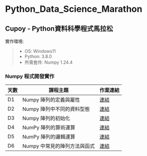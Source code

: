 # Python_Data_Science_Marathon

## Cupoy - Python資料科學程式馬拉松

實作環境:
> - OS: Windows11
> - Python: 3.8.0
> - 所需套件: Numpy 1.24.4

### Numpy 程式開發實作

| 天數  | 課程主題 | 作業連結 |
|----|----|----|
| D1 | Numpy 陣列的定義與屬性  | [連結](https://github.com/zxmn147/Python_Data_Science_Marathon/blob/main/homeworks/Day01_Numpy%20%E9%99%A3%E5%88%97%E7%9A%84%E5%AE%9A%E7%BE%A9%E8%88%87%E5%B1%AC%E6%80%A7_Homework.ipynb)  |
| D2 | Numpy 陣列中不同的資料型態  | [連結](https://github.com/zxmn147/Python_Data_Science_Marathon/blob/main/homeworks/Day02_Numpy%20%E9%99%A3%E5%88%97%E4%B8%AD%E4%B8%8D%E5%90%8C%E7%9A%84%E8%B3%87%E6%96%99%E5%9E%8B%E6%85%8B_Homework.ipynb)  |
| D3 | Numpy 陣列的初始化 | [連結](https://github.com/zxmn147/Python_Data_Science_Marathon/blob/main/homeworks/Day03_Numpy%20%E9%99%A3%E5%88%97%E7%9A%84%E5%88%9D%E5%A7%8B%E5%8C%96_Homework.ipynb)  |
| D4 | NumPy 陣列的算術運算 | [連結](https://github.com/zxmn147/Python_Data_Science_Marathon/blob/main/homeworks/Day04_NumPy%20%E9%99%A3%E5%88%97%E7%9A%84%E7%AE%97%E8%A1%93%E9%81%8B%E7%AE%97_Homework.ipynb)  |
| D5 | NumPy 陣列的邏輯運算 | [連結](https://github.com/zxmn147/Python_Data_Science_Marathon/blob/main/homeworks/Day05_NumPy%20%E9%99%A3%E5%88%97%E7%9A%84%E9%82%8F%E8%BC%AF%E9%81%8B%E7%AE%97_Homework.ipynb)  |
| D6 | Numpy 中常見的陣列方法與函式 | [連結](https://github.com/zxmn147/Python_Data_Science_Marathon/blob/main/homeworks/Day06_Numpy%20%E4%B8%AD%E5%B8%B8%E8%A6%8B%E7%9A%84%E9%99%A3%E5%88%97%E6%96%B9%E6%B3%95%E8%88%87%E5%87%BD%E5%BC%8F_Homework.ipynb)  |